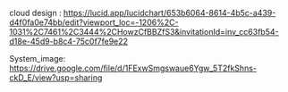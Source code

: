 
cloud design : https://lucid.app/lucidchart/653b6064-8614-4b5c-a439-d4f0fa0e74bb/edit?viewport_loc=-1206%2C-1031%2C7461%2C3444%2CHowzCfBBZfS3&invitationId=inv_cc63fb54-d18e-45d9-b8c4-75c0f7fe9e22


System_image: https://drive.google.com/file/d/1FExwSmgswaue6Ygw_5T2fkShns-ckD_E/view?usp=sharing
